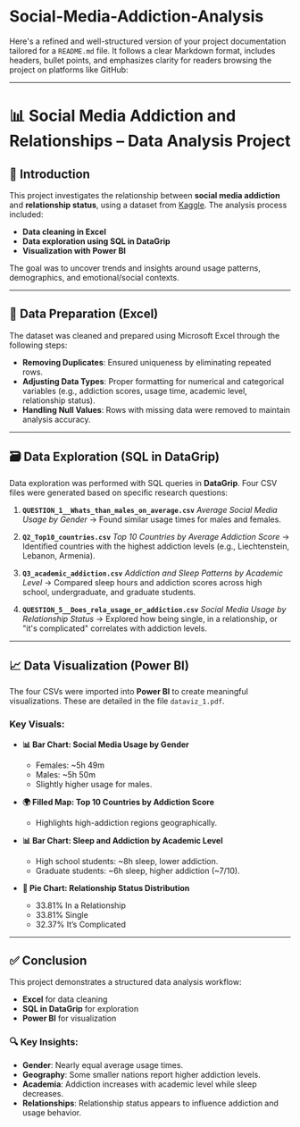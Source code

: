 # Social-Media-Addiction-Analysis

Here's a refined and well-structured version of your project documentation tailored for a `README.md` file. It follows a clear Markdown format, includes headers, bullet points, and emphasizes clarity for readers browsing the project on platforms like GitHub:

---

# 📊 Social Media Addiction and Relationships – Data Analysis Project

## 🧠 Introduction

This project investigates the relationship between **social media addiction** and **relationship status**, using a dataset from [Kaggle](https://www.kaggle.com/). The analysis process included:

* **Data cleaning in Excel**
* **Data exploration using SQL in DataGrip**
* **Visualization with Power BI**

The goal was to uncover trends and insights around usage patterns, demographics, and emotional/social contexts.

---

## 🧹 Data Preparation (Excel)

The dataset was cleaned and prepared using Microsoft Excel through the following steps:

* **Removing Duplicates**: Ensured uniqueness by eliminating repeated rows.
* **Adjusting Data Types**: Proper formatting for numerical and categorical variables (e.g., addiction scores, usage time, academic level, relationship status).
* **Handling Null Values**: Rows with missing data were removed to maintain analysis accuracy.

---

## 🗃️ Data Exploration (SQL in DataGrip)

Data exploration was performed with SQL queries in **DataGrip**. Four CSV files were generated based on specific research questions:

1. **`QUESTION_1__Whats_than_males_on_average.csv`**
   *Average Social Media Usage by Gender*
   → Found similar usage times for males and females.

2. **`Q2_Top10_countries.csv`**
   *Top 10 Countries by Average Addiction Score*
   → Identified countries with the highest addiction levels (e.g., Liechtenstein, Lebanon, Armenia).

3. **`Q3_academic_addiction.csv`**
   *Addiction and Sleep Patterns by Academic Level*
   → Compared sleep hours and addiction scores across high school, undergraduate, and graduate students.

4. **`QUESTION_5__Does_rela_usage_or_addiction.csv`**
   *Social Media Usage by Relationship Status*
   → Explored how being single, in a relationship, or "it's complicated" correlates with addiction levels.

---

## 📈 Data Visualization (Power BI)

The four CSVs were imported into **Power BI** to create meaningful visualizations. These are detailed in the file `dataviz_1.pdf`.

### Key Visuals:

* **📊 Bar Chart: Social Media Usage by Gender**

  * Females: \~5h 49m
  * Males: \~5h 50m
  * Slightly higher usage for males.

* **🌍 Filled Map: Top 10 Countries by Addiction Score**

  * Highlights high-addiction regions geographically.

* **📊 Bar Chart: Sleep and Addiction by Academic Level**

  * High school students: \~8h sleep, lower addiction.
  * Graduate students: \~6h sleep, higher addiction (\~7/10).

* **🥧 Pie Chart: Relationship Status Distribution**

  * 33.81% In a Relationship
  * 33.81% Single
  * 32.37% It’s Complicated

---

## ✅ Conclusion

This project demonstrates a structured data analysis workflow:

* **Excel** for data cleaning
* **SQL in DataGrip** for exploration
* **Power BI** for visualization

### 🔍 Key Insights:

* **Gender**: Nearly equal average usage times.
* **Geography**: Some smaller nations report higher addiction levels.
* **Academia**: Addiction increases with academic level while sleep decreases.
* **Relationships**: Relationship status appears to influence addiction and usage behavior.




